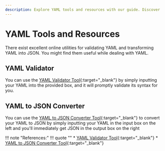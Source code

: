```yaml
---
description: Explore YAML tools and resources with our guide. Discover valuable resources and software to enhance your YAML experience and workflow.
---
```


# YAML Tools and Resources

There exist excellent online utilities for validating YAML and transforming YAML into JSON. You might find them useful while dealing with YAML.


## YAML Validator

You can use the [YAML Validator Tool]{:target="_blank"} by simply inputting your YAML into the provided box, and it will promptly validate its syntax for you.


## YAML to JSON Converter

You can use the [YAML to JSON Converter Tool]{:target="_blank"} to convert your YAML to JSON by simply inputting your YAML in the input box on the left and you'll immediately get JSON in the output box on the right


!!! note "References:"
    !!! quote ""
        * [YAML Validator Tool]{:target="_blank"}
        * [YAML to JSON Converter Tool]{:target="_blank"}


<!-- Hyperlinks -->
[YAML Validator Tool]: https://onlineyamltools.com/validate-yaml
[YAML to JSON Converter Tool]: https://onlineyamltools.com/convert-yaml-to-json